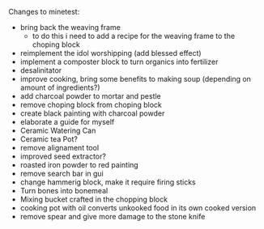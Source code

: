 Changes to minetest:

- bring back the weaving frame
    - to do this i need to add a recipe for the weaving frame to the choping block
- reimplement the idol worshipping (add blessed effect)
- implement a composter block to turn organics into fertilizer
- desalinitator
- improve cooking, bring some benefits to making soup (depending on amount of ingredients?)
- add charcoal powder to mortar and pestle
- remove choping block from choping block
- create black painting with charcoal powder
- elaborate a guide for myself
- Ceramic Watering Can
- Ceramic tea Pot?
- remove alignament tool
- improved seed extractor?
- roasted iron powder to red painting
- remove search bar in gui
- change hammerig block, make it require firing sticks
- Turn bones into bonemeal
- Mixing bucket crafted in the chopping block
- cooking pot with oil converts unkooked food in its own cooked version
- remove spear and give more damage to the stone knife
